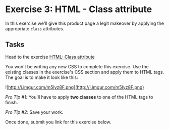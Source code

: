 # Exercise 3: HTML - Class attribute

In this exercise we'll give this product page a legit makeover by applying the appropriate `class` attributes.

## Tasks

Head to the exercise [HTML: Class attribute](http://codepen.io/NathanPJF/pen/LVZrGr)

You won't be writing any new CSS to complete this exercise.  Use the existing classes in the exercise's CSS section and apply them to HTML tags.  The goal is to make it look like this:

![http://i.imgur.com/m5lyz8F.png](http://i.imgur.com/m5lyz8F.png)

*Pro Tip #1*: You'll have to apply **two classes** to one of the HTML tags to finish.

*Pro Tip #2*: Save your work.

Once done, submit you link for this exercise below.
